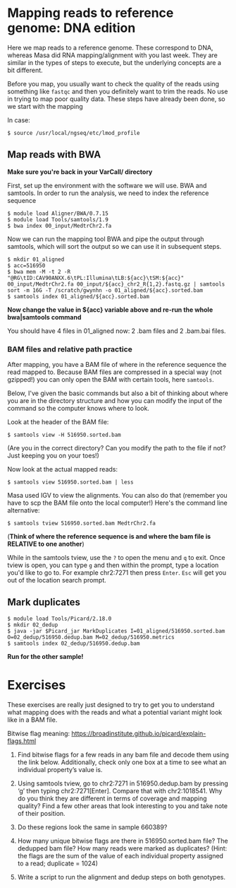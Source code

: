 # Mapping reads to reference genome: DNA edition

Here we map reads to a reference genome. These correspond to DNA, whereas Masa did RNA mapping/alignment with you last week. They are similar in the types of steps to execute, but the underlying concepts are a bit different.

Before you map, you usually want to check the quality of the reads using something like `fastqc` and then you definitely want to trim the reads. No use in trying to map poor quality data. These steps have already been done, so we start with the mapping  

In case:

    $ source /usr/local/ngseq/etc/lmod_profile

## Map reads with BWA

**Make sure you're back in your VarCall/ directory**

First, set up the environment with the software we will use. BWA and samtools. In order to run the analysis, we need to index the reference sequence

    $ module load Aligner/BWA/0.7.15
    $ module load Tools/samtools/1.9
    $ bwa index 00_input/MedtrChr2.fa

Now we can run the mapping tool BWA and pipe the output through samtools, which will sort the output so we can use it in subsequent steps.

    $ mkdir 01_aligned
    $ acc=516950
    $ bwa mem -M -t 2 -R "@RG\tID:CAV90ANXX.6\tPL:Illumina\tLB:${acc}\tSM:${acc}" 00_input/MedtrChr2.fa 00_input/${acc}_chr2_R{1,2}.fastq.gz | samtools sort -m 16G -T /scratch/gwynhn -o 01_aligned/${acc}.sorted.bam
    $ samtools index 01_aligned/${acc}.sorted.bam

**Now change the value in ${acc} variable above and re-run the whole bwa|samtools command**

You should have 4 files in 01_aligned now: 2 .bam files and 2 .bam.bai files.

### BAM files and relative path practice

After mapping, you have a BAM file of where in the reference sequence the read mapped to. Because BAM files are compressed in a special way (not gzipped!) you can only open the BAM with certain tools, here `samtools`.

Below, I've given the basic commands but also a bit of thinking about where you are in the directory structure and how you can modify the input of the command so the computer knows where to look. 

Look at the header of the BAM file:

    $ samtools view -H 516950.sorted.bam 

(Are you in the correct directory? Can you modify the path to the file if not? Just keeping you on your toes!)

Now look at the actual mapped reads:

    $ samtools view 516950.sorted.bam | less

Masa used IGV to view the alignments. You can also do that (remember you have to scp the BAM file onto the local computer!) Here's the command line alternative:

    $ samtools tview 516950.sorted.bam MedtrChr2.fa

(**Think of where the reference sequence is and where the bam file is RELATIVE to one another**)

While in the samtools tview, use the `?` to open the menu and `q` to exit. Once tview is open, you can type `g` and then within the prompt, type a location you'd like to go to. For example chr2:7271 then press `Enter`. `Esc` will get you out of the location search prompt. 

## Mark duplicates

    $ module load Tools/Picard/2.18.0
    $ mkdir 02_dedup
    $ java -jar $Picard_jar MarkDuplicates I=01_aligned/516950.sorted.bam O=02_dedup/516950.dedup.bam M=02_dedup/516950.metrics
    $ samtools index 02_dedup/516950.dedup.bam
**Run for the other sample!**

# Exercises

These exercises are really just designed to try to get you to understand what mapping does with the reads and what a potential variant might look like in a BAM file. 

Bitwise flag meaning: https://broadinstitute.github.io/picard/explain-flags.html


1. Find bitwise flags for a few reads in any bam file and decode them using the link below. Additionally, check only one box at a time to see what an individual property’s value is.

2. Using samtools tview, go to chr2:7271 in 516950.dedup.bam by pressing ‘g’ then typing chr2:7271[Enter]. Compare that with chr2:1018541. Why do you think they are different in terms of coverage and mapping quality? Find a few other areas that look interesting to you and take note of their position.
3. Do these regions look the same in sample 660389?

4. How many unique bitwise flags are there in 516950.sorted.bam file? The dedupped bam file? How many reads were marked as duplicates? (Hint: the flags are the sum of the value of each individual property assigned to a read; duplicate = 1024)

5. Write a script to run the alignment and dedup steps on both genotypes.

